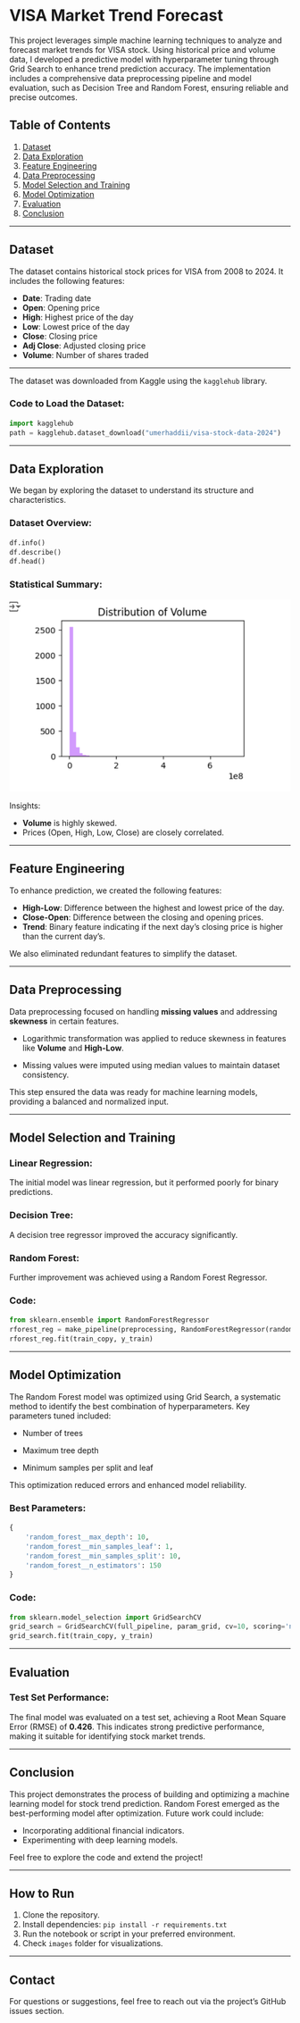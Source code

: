 # VISA Market Trend Forecast
This project leverages simple machine learning techniques to analyze and forecast market trends for VISA stock. Using historical price and volume data, I developed a predictive model with hyperparameter tuning through Grid Search to enhance trend prediction accuracy. The implementation includes a comprehensive data preprocessing pipeline and model evaluation, such as Decision Tree and Random Forest, ensuring reliable and precise outcomes. 

## Table of Contents
1. [Dataset](#dataset)
2. [Data Exploration](#data-exploration)
3. [Feature Engineering](#feature-engineering)
4. [Data Preprocessing](#data-preprocessing)
5. [Model Selection and Training](#model-selection-and-training)
6. [Model Optimization](#model-optimization)
7. [Evaluation](#evaluation)
8. [Conclusion](#conclusion)

---

## Dataset
The dataset contains historical stock prices for VISA from 2008 to 2024. It includes the following features:
- **Date**: Trading date
- **Open**: Opening price
- **High**: Highest price of the day
- **Low**: Lowest price of the day
- **Close**: Closing price
- **Adj Close**: Adjusted closing price
- **Volume**: Number of shares traded

---

The dataset was downloaded from Kaggle using the `kagglehub` library.

### Code to Load the Dataset:
```python
import kagglehub
path = kagglehub.dataset_download("umerhaddii/visa-stock-data-2024")
```
---

## Data Exploration
We began by exploring the dataset to understand its structure and characteristics.

### Dataset Overview:
```python
df.info()
df.describe()
df.head()
```

### Statistical Summary:
![Histogram of Volume](images/Histogram_of_Volume.png)

Insights:
- **Volume** is highly skewed.
- Prices (Open, High, Low, Close) are closely correlated.

---

## Feature Engineering
To enhance prediction, we created the following features:
- **High-Low**: Difference between the highest and lowest price of the day.
- **Close-Open**: Difference between the closing and opening prices.
- **Trend**: Binary feature indicating if the next day’s closing price is higher than the current day’s.

We also eliminated redundant features to simplify the dataset.

---

## Data Preprocessing
Data preprocessing focused on handling **missing values** and addressing **skewness** in certain features.

- Logarithmic transformation was applied to reduce skewness in features like **Volume** and **High-Low**.

- Missing values were imputed using median values to maintain dataset consistency.

This step ensured the data was ready for machine learning models, providing a balanced and normalized input.

---

## Model Selection and Training

### Linear Regression:
The initial model was linear regression, but it performed poorly for binary predictions.

### Decision Tree:
A decision tree regressor improved the accuracy significantly.

### Random Forest:
Further improvement was achieved using a Random Forest Regressor.

### Code:
```python
from sklearn.ensemble import RandomForestRegressor
rforest_reg = make_pipeline(preprocessing, RandomForestRegressor(random_state=42))
rforest_reg.fit(train_copy, y_train)
```
---

## Model Optimization
The Random Forest model was optimized using Grid Search, a systematic method to identify the best combination of hyperparameters. Key parameters tuned included:

- Number of trees

- Maximum tree depth

- Minimum samples per split and leaf

This optimization reduced errors and enhanced model reliability.

### Best Parameters:
```python
{
    'random_forest__max_depth': 10,
    'random_forest__min_samples_leaf': 1,
    'random_forest__min_samples_split': 10,
    'random_forest__n_estimators': 150
}
```

### Code:
```python
from sklearn.model_selection import GridSearchCV
grid_search = GridSearchCV(full_pipeline, param_grid, cv=10, scoring='neg_root_mean_squared_error', n_jobs=-1)
grid_search.fit(train_copy, y_train)
```
---

## Evaluation

### Test Set Performance:
The final model was evaluated on a test set, achieving a Root Mean Square Error (RMSE) of **0.426**. This indicates strong predictive performance, making it suitable for identifying stock market trends.


---

## Conclusion
This project demonstrates the process of building and optimizing a machine learning model for stock trend prediction. Random Forest emerged as the best-performing model after optimization. Future work could include:
- Incorporating additional financial indicators.
- Experimenting with deep learning models.

Feel free to explore the code and extend the project!

---

## How to Run
1. Clone the repository.
2. Install dependencies: `pip install -r requirements.txt`
3. Run the notebook or script in your preferred environment.
4. Check `images` folder for visualizations.

---

## Contact

For questions or suggestions, feel free to reach out via the project’s GitHub issues section.


